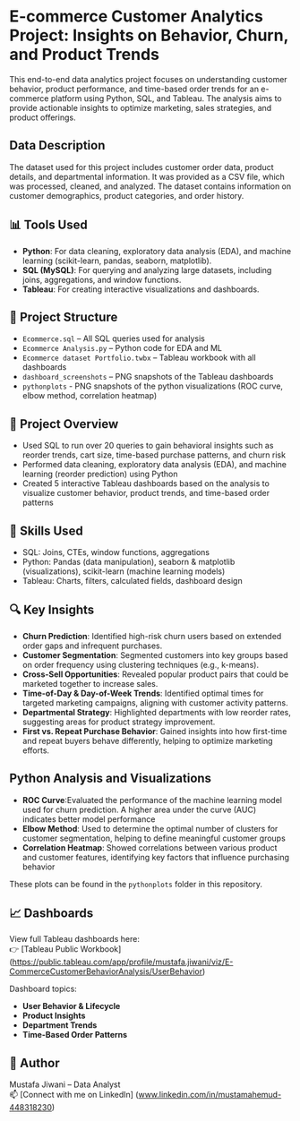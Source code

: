 # E-commerce Customer Analytics Project: Insights on Behavior, Churn, and Product Trends

This end-to-end data analytics project focuses on understanding customer behavior, product performance, and time-based order trends for an e-commerce platform using Python, SQL, and Tableau. The analysis aims to provide actionable insights to optimize marketing, sales strategies, and product offerings.

## Data Description

The dataset used for this project includes customer order data, product details, and departmental information. It was provided as a CSV file, which was processed, cleaned, and analyzed. The dataset contains information on customer demographics, product categories, and order history.

## 📊 Tools Used

- **Python**: For data cleaning, exploratory data analysis (EDA), and machine learning (scikit-learn, pandas, seaborn, matplotlib).
- **SQL (MySQL)**: For querying and analyzing large datasets, including joins, aggregations, and window functions.
- **Tableau**: For creating interactive visualizations and dashboards.

## 📁 Project Structure

- `Ecommerce.sql` – All SQL queries used for analysis
- `Ecommerce Analysis.py` – Python code for EDA and ML
- `Ecommerce dataset Portfolio.twbx` – Tableau workbook with all dashboards
- `dashboard_screenshots` – PNG snapshots of the Tableau dashboards
- `pythonplots` - PNG snapshots of the python visualizations (ROC curve, elbow method, correlation heatmap)

## 🚀 Project Overview

- Used SQL to run over 20 queries to gain behavioral insights such as reorder trends, cart size, time-based purchase patterns, and churn risk
- Performed data cleaning, exploratory data analysis (EDA), and machine learning (reorder prediction) using Python
- Created 5 interactive Tableau dashboards based on the analysis to visualize customer behavior, product trends, and time-based order patterns
  
## 🧠 Skills Used

- SQL: Joins, CTEs, window functions, aggregations
- Python: Pandas (data manipulation), seaborn & matplotlib (visualizations), scikit-learn (machine learning models)
- Tableau: Charts, filters, calculated fields, dashboard design

## 🔍 Key Insights

- **Churn Prediction**: Identified high-risk churn users based on extended order gaps and infrequent purchases.
- **Customer Segmentation**: Segmented customers into key groups based on order frequency using clustering techniques (e.g., k-means).
- **Cross-Sell Opportunities**: Revealed popular product pairs that could be marketed together to increase sales.
- **Time-of-Day & Day-of-Week Trends**: Identified optimal times for targeted marketing campaigns, aligning with customer activity patterns.
- **Departmental Strategy**: Highlighted departments with low reorder rates, suggesting areas for product strategy improvement.
- **First vs. Repeat Purchase Behavior**: Gained insights into how first-time and repeat buyers behave differently, helping to optimize marketing efforts.

## Python Analysis and Visualizations

- **ROC Curve**:Evaluated the performance of the machine learning model used for churn prediction. A higher area under the curve (AUC) indicates better model performance
- **Elbow Method**: Used to determine the optimal number of clusters for customer segmentation, helping to define meaningful customer groups
- **Correlation Heatmap**: Showed correlations between various product and customer features, identifying key factors that influence purchasing behavior
  
These plots can be found in the `pythonplots` folder in this repository.
  
## 📈 Dashboards

View full Tableau dashboards here:  
👉 [Tableau Public Workbook] (https://public.tableau.com/app/profile/mustafa.jiwani/viz/E-CommerceCustomerBehaviorAnalysis/UserBehavior)

Dashboard topics:
- **User Behavior & Lifecycle**
- **Product Insights**
- **Department Trends**
- **Time-Based Order Patterns**

## 📌 Author

Mustafa Jiwani – Data Analyst  
📫 [Connect with me on LinkedIn] (www.linkedin.com/in/mustamahemud-448318230)
